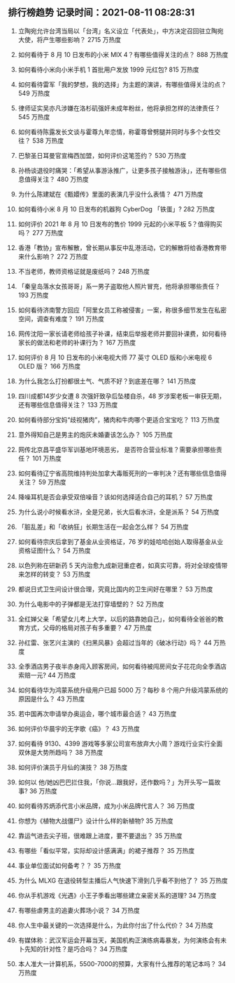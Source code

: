 
## 排行榜趋势 记录时间：2021-08-11 08:28:31
  
  1. 立陶宛允许台湾当局以「台湾」名义设立「代表处」，中方决定召回驻立陶宛大使，将产生哪些影响？ 2715 万热度
    
  2. 如何看待于 8 月 10 日发布的小米 MIX 4？有哪些值得关注的点？ 888 万热度
    
  3. 如何看待小米向小米手机 1 首批用户发放 1999 元红包? 815 万热度
    
  4. 如何看待雷军「我的梦想，我的选择」为主题的演讲，有哪些值得关注的点？ 549 万热度
    
  5. 律师证实吴亦凡涉嫌在洛杉矶强奸未成年粉丝，他将承担怎样的法律责任？ 545 万热度
    
  6. 如何看待陈露发长文谈与霍尊九年恋情，称霍尊曾劈腿并同时与多个女性交往？ 538 万热度
    
  7. 巴黎圣日耳曼官宣梅西加盟，如何评价这笔签约？ 530 万热度
    
  8. 孙杨谈退役时痛哭：「希望从事游泳推广，让更多孩子接触游泳」，还有哪些信息值得关注？ 480 万热度
    
  9. 为什么陈建斌在《甄嬛传》里面的表演几乎没什么表情？ 471 万热度
    
  10. 如何看待小米 8 月 10 日发布的机器狗 CyberDog 「铁蛋」? 282 万热度
    
  11. 如何评价 2021 年 8 月 10 日发布的售价 1999 元起的小米平板 5？值得购买吗？ 277 万热度
    
  12. 香港「教协」宣布解散，曾长期从事反中乱港活动，它的解散将给香港教育带来什么影响？ 272 万热度
    
  13. 不当老师，教师资格证就是废纸吗？ 248 万热度
    
  14. 「秦皇岛落水女孩哥哥」系一男子盗取他人照片冒充，他将承担哪些责任？ 193 万热度
    
  15. 如何看待济南警方回应「阿里女员工称被侵害」一案，称很多细节发生在私密空间，调查有难度？ 191 万热度
    
  16. 网传沈阳一家长请老师给孩子补课，结束后举报老师并要回补课费，如何看待家长的做法和老师的补课行为？ 167 万热度
    
  17. 如何评价 8 月 10 日发布的小米电视大师 77 英寸 OLED 版和小米电视 6 OLED 版？ 166 万热度
    
  18. 为什么我怎么打扮都很土气、气质不好？到底差在哪？ 141 万热度
    
  19. 四川成都14岁少女遭 8 次强奸致孕后坠楼自杀，48 岁涉案老板一审获无期，还有哪些信息值得关注？ 133 万热度
    
  20. 如何看待部分宝妈“歧视猪肉”，猪肉和牛肉哪个更适合宝宝吃？ 113 万热度
    
  21. 意外得知自己是男主的炮灰未婚妻该怎么办？ 105 万热度
    
  22. 网传北京昌平盛华军训基地环境恶劣， 是否符合营业标准？需要承担哪些责任？ 101 万热度
    
  23. 如何看待辽宁省高院维持判处加拿大毒贩死刑的一审判决？还有哪些信息值得关注？ 59 万热度
    
  24. 降噪耳机是否会承受双倍噪音？该如何选择适合自己的耳机？ 57 万热度
    
  25. 为什么说小时候看水浒，全是兄弟，长大后看水浒，全是派系？ 54 万热度
    
  26. 「脏乱差」和「收纳狂」长期生活在一起会怎么样？ 54 万热度
    
  27. 如何看待宗庆后拿到了基金从业资格证，76 岁的娃哈哈创始人取得基金从业资格证图什么？ 54 万热度
    
  28. 以色列称在研新药 5 天内治愈九成新冠重症者，如真实可靠，将对全球疫情带来怎样的转变？ 53 万热度
    
  29. 都说日式卫生间设计很合理，究竟比国内的卫生间好在哪里？ 53 万热度
    
  30. 为什么电影中的子弹都是无法打穿墙壁的？ 52 万热度
    
  31. 全红婵父亲「希望女儿考上大学，以后的路靠她自己」，如何看待全爸爸的教育方式，父母的格局对孩子有多重要？ 47 万热度
    
  32. 孙红雷、张艺兴主演的《扫黑风暴》会超过当年的《破冰行动》吗？ 44 万热度
    
  33. 全季酒店男子夜半赤身闯入顾客房间，如何看待被闯房间女子花花向全季酒店索赔一元? 44 万热度
    
  34. 如何看待华为鸿蒙系统升级用户已超 5000 万？每秒 8 个用户升级鸿蒙系统的原因是什么？ 43 万热度
    
  35. 若中国再次申请举办奥运会，哪个城市最合适？ 43 万热度
    
  36. 如何评价华晨宇的无字歌《癌》？ 43 万热度
    
  37. 如何看待 9130、4399 游戏等多家公司宣布放弃大小周？游戏行业实行全面双休是大势所趋吗？ 38 万热度
    
  38. 如何评价演员于月仙的演技？ 38 万热度
    
  39. 如何以 他/她凶巴巴拦住我，「你说…跟我好，还作数吗？」为开头写一篇故事? 36 万热度
    
  40. 如何看待苏炳添代言小米品牌，成为小米品牌代言人？ 36 万热度
    
  41. 你想为《植物大战僵尸》设计什么样的新植物? 35 万热度
    
  42. 靠运气进去尖子班，很难跟上进度，要不要退出？ 35 万热度
    
  43. 有哪些「看似平常，实际却设计感满满」的裙子推荐？ 35 万热度
    
  44. 事业单位面试如何备考？？ 35 万热度
    
  45. 为什么 MLXG 在退役转型主播后人气快速下滑到几乎看不到他了？ 35 万热度
    
  46. 你从手机游戏《光遇》小王子季看出哪些建立亲密关系的道理? 34 万热度
    
  47. 有哪些虐男主的追妻火葬场小说？ 34 万热度
    
  48. 你人生中最关键的一次选择是什么，为此你付出了什么代价？ 34 万热度
    
  49. 有媒体称：武汉军运会开幕当天，美国机构正演练病毒暴发，为何演练会有未卜先知的针对性？是巧合吗？ 34 万热度
    
  50. 本人准大一计算机系，5500-7000的预算，大家有什么推荐的笔记本吗？ 34 万热度
    